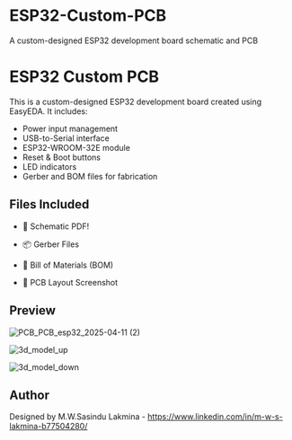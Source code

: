 # ESP32-Custom-PCB
A custom-designed ESP32 development board schematic and PCB


# ESP32 Custom PCB

This is a custom-designed ESP32 development board created using EasyEDA. It includes:
- Power input management
- USB-to-Serial interface
- ESP32-WROOM-32E module
- Reset & Boot buttons
- LED indicators
- Gerber and BOM files for fabrication

## Files Included
- 📄 Schematic PDF!

- 📦 Gerber Files
- 🧾 Bill of Materials (BOM)
- 📸 PCB Layout Screenshot

## Preview


![PCB_PCB_esp32_2025-04-11 (2)](https://github.com/user-attachments/assets/3d063808-872d-4c5f-aa70-e7a9035b3834)

![3d_model_up](https://github.com/user-attachments/assets/17e02509-1f99-45eb-b63e-bcc57794c70c)


![3d_model_down](https://github.com/user-attachments/assets/05faa957-a6cc-4aec-a8e7-191a7cb72c2a)
















## Author
Designed by M.W.Sasindu Lakmina -  https://www.linkedin.com/in/m-w-s-lakmina-b77504280/


